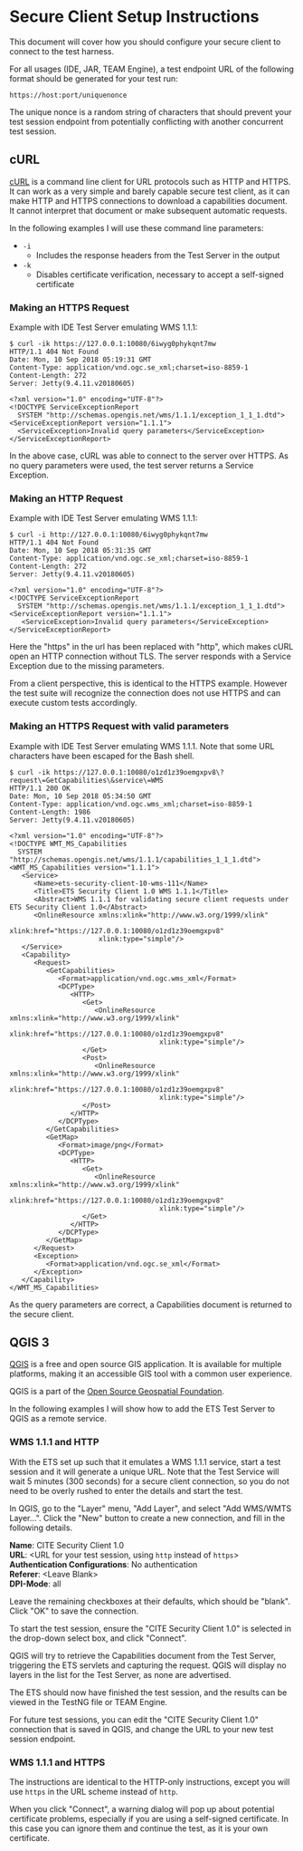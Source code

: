# Secure Client Setup Instructions

This document will cover how you should configure your secure client to
connect to the test harness.

For all usages (IDE, JAR, TEAM Engine), a test endpoint URL of the
following format should be generated for your test run:

```
https://host:port/uniquenonce
```

The unique nonce is a random string of characters that should prevent
your test session endpoint from potentially conflicting with another
concurrent test session.

## cURL

[cURL][] is a command line client for URL protocols such as HTTP and HTTPS.
It can work as a very simple and barely capable secure test client, as it
can make HTTP and HTTPS connections to download a capabilities document.
It cannot interpret that document or make subsequent automatic requests.

In the following examples I will use these command line parameters:

* `-i`
	- Includes the response headers from the Test Server in the output
* `-k`
	- Disables certificate verification, necessary to accept a 
	self-signed certificate

[cURL]: https://curl.haxx.se

### Making an HTTPS Request

Example with IDE Test Server emulating WMS 1.1.1:

```
$ curl -ik https://127.0.0.1:10080/6iwyg0phykqnt7mw
HTTP/1.1 404 Not Found
Date: Mon, 10 Sep 2018 05:19:31 GMT
Content-Type: application/vnd.ogc.se_xml;charset=iso-8859-1
Content-Length: 272
Server: Jetty(9.4.11.v20180605)

<?xml version="1.0" encoding="UTF-8"?>
<!DOCTYPE ServiceExceptionReport
  SYSTEM "http://schemas.opengis.net/wms/1.1.1/exception_1_1_1.dtd">
<ServiceExceptionReport version="1.1.1">
  <ServiceException>Invalid query parameters</ServiceException>
</ServiceExceptionReport>
```

In the above case, cURL was able to connect to the server over HTTPS. As
no query parameters were used, the test server returns a Service 
Exception.

### Making an HTTP Request

Example with IDE Test Server emulating WMS 1.1.1:

```
$ curl -i http://127.0.0.1:10080/6iwyg0phykqnt7mw
HTTP/1.1 404 Not Found
Date: Mon, 10 Sep 2018 05:31:35 GMT
Content-Type: application/vnd.ogc.se_xml;charset=iso-8859-1
Content-Length: 272
Server: Jetty(9.4.11.v20180605)

<?xml version="1.0" encoding="UTF-8"?>
<!DOCTYPE ServiceExceptionReport
  SYSTEM "http://schemas.opengis.net/wms/1.1.1/exception_1_1_1.dtd">
<ServiceExceptionReport version="1.1.1">
   <ServiceException>Invalid query parameters</ServiceException>
</ServiceExceptionReport>
```

Here the "https" in the url has been replaced with "http", which makes
cURL open an HTTP connection without TLS. The server responds with a
Service Exception due to the missing parameters.

From a client perspective, this is identical to the HTTPS example.
However the test suite will recognize the connection does not use HTTPS
and can execute custom tests accordingly.

### Making an HTTPS Request with valid parameters

Example with IDE Test Server emulating WMS 1.1.1. Note that some URL
characters have been escaped for the Bash shell.

```
$ curl -ik https://127.0.0.1:10080/o1zd1z39oemgxpv8\?request\=GetCapabilities\&service\=WMS
HTTP/1.1 200 OK
Date: Mon, 10 Sep 2018 05:34:50 GMT
Content-Type: application/vnd.ogc.wms_xml;charset=iso-8859-1
Content-Length: 1986
Server: Jetty(9.4.11.v20180605)

<?xml version="1.0" encoding="UTF-8"?>
<!DOCTYPE WMT_MS_Capabilities
  SYSTEM "http://schemas.opengis.net/wms/1.1.1/capabilities_1_1_1.dtd">
<WMT_MS_Capabilities version="1.1.1">
   <Service>
      <Name>ets-security-client-10-wms-111</Name>
      <Title>ETS Security Client 1.0 WMS 1.1.1</Title>
      <Abstract>WMS 1.1.1 for validating secure client requests under ETS Security Client 1.0</Abstract>
      <OnlineResource xmlns:xlink="http://www.w3.org/1999/xlink"
                      xlink:href="https://127.0.0.1:10080/o1zd1z39oemgxpv8"
                      xlink:type="simple"/>
   </Service>
   <Capability>
      <Request>
         <GetCapabilities>
            <Format>application/vnd.ogc.wms_xml</Format>
            <DCPType>
               <HTTP>
                  <Get>
                     <OnlineResource xmlns:xlink="http://www.w3.org/1999/xlink"
                                     xlink:href="https://127.0.0.1:10080/o1zd1z39oemgxpv8"
                                     xlink:type="simple"/>
                  </Get>
                  <Post>
                     <OnlineResource xmlns:xlink="http://www.w3.org/1999/xlink"
                                     xlink:href="https://127.0.0.1:10080/o1zd1z39oemgxpv8"
                                     xlink:type="simple"/>
                  </Post>
               </HTTP>
            </DCPType>
         </GetCapabilities>
         <GetMap>
            <Format>image/png</Format>
            <DCPType>
               <HTTP>
                  <Get>
                     <OnlineResource xmlns:xlink="http://www.w3.org/1999/xlink"
                                     xlink:href="https://127.0.0.1:10080/o1zd1z39oemgxpv8"
                                     xlink:type="simple"/>
                  </Get>
               </HTTP>
            </DCPType>
         </GetMap>
      </Request>
      <Exception>
         <Format>application/vnd.ogc.se_xml</Format>
      </Exception>
   </Capability>
</WMT_MS_Capabilities>
```

As the query parameters are correct, a Capabilities document is
returned to the secure client.

## QGIS 3

[QGIS][] is a free and open source GIS application. It is available for 
multiple platforms, making it an accessible GIS tool with a common user
experience.

QGIS is a part of the [Open Source Geospatial Foundation][OSGeo].

In the following examples I will show how to add the ETS Test Server to
QGIS as a remote service.

[QGIS]: https://qgis.org/
[OSGeo]: https://www.osgeo.org

### WMS 1.1.1 and HTTP

With the ETS set up such that it emulates a WMS 1.1.1 service, start a
test session and it will generate a unique URL. Note that the Test Service
will wait 5 minutes (300 seconds) for a secure client connection, so you
do not need to be overly rushed to enter the details and start the test.

In QGIS, go to the "Layer" menu, "Add Layer", and select "Add WMS/WMTS 
Layer…". Click the "New" button to create a new connection, and fill in
the following details.

**Name**: CITE Security Client 1.0  
**URL**: \<URL for your test session, using `http` instead of `https`\>  
**Authentication Configurations**: No authentication  
**Referer**: \<Leave Blank\>  
**DPI-Mode**: all  

Leave the remaining checkboxes at their defaults, which should be "blank".
Click "OK" to save the connection.

To start the test session, ensure the "CITE Security Client 1.0" is 
selected in the drop-down select box, and click "Connect".

QGIS will try to retrieve the Capabilities document from the Test Server, 
triggering the ETS servlets and capturing the request. QGIS will display
no layers in the list for the Test Server, as none are advertised.

The ETS should now have finished the test session, and the results can
be viewed in the TestNG file or TEAM Engine.

For future test sessions, you can edit the "CITE Security Client 1.0"
connection that is saved in QGIS, and change the URL to your new test
session endpoint.

### WMS 1.1.1 and HTTPS

The instructions are identical to the HTTP-only instructions, except you 
will use `https` in the URL scheme instead of `http`.

When you click "Connect", a warning dialog will pop up about potential
certificate problems, especially if you are using a self-signed 
certificate. In this case you can ignore them and continue the test, as
it is your own certificate.
